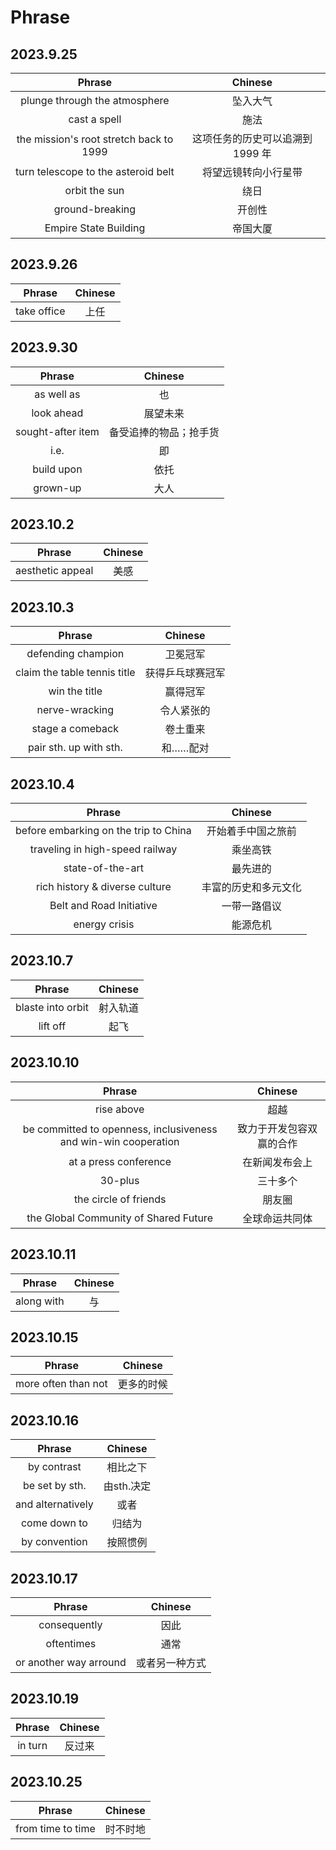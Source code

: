 # Phrase

## 2023.9.25

|Phrase|Chinese|
| :----: | :----: |
|plunge through the atmosphere | 坠入大气|
|cast a spell|施法|
|the mission's root stretch back to 1999|这项任务的历史可以追溯到 1999 年|
|turn telescope to the asteroid belt|将望远镜转向小行星带|
|orbit the sun|绕日|
|ground-breaking|开创性|
|Empire State Building|帝国大厦|


## 2023.9.26
|Phrase|Chinese|
| :----: | :----: |
|take office|上任|


## 2023.9.30
|Phrase|Chinese|
| :---: | :---: |
|as well as| 也|
|look ahead|展望未来|
|sought-after item|备受追捧的物品；抢手货|
|i.e.|即|
|build upon|依托|
|grown-up|大人|

## 2023.10.2
|Phrase|Chinese|
| :---: | :---: |
|aesthetic appeal|美感|

## 2023.10.3
|Phrase|Chinese|
| :---: | :---: |
|defending champion|卫冕冠军|
|claim the table tennis title|获得乒乓球赛冠军|
|win the title|赢得冠军|
|nerve-wracking|令人紧张的|
|stage a comeback|卷土重来|
|pair sth. up with sth.|和……配对|

## 2023.10.4
|Phrase|Chinese|
| :---: | :---: |
|before embarking on the trip to China|开始着手中国之旅前|
|traveling in high-speed railway|乘坐高铁|
|state-of-the-art|最先进的|
|rich history & diverse culture|丰富的历史和多元文化|
|Belt and Road Initiative|一带一路倡议|
|energy crisis|能源危机|

## 2023.10.7
|Phrase|Chinese|
| :---: | :---: |
|blaste into orbit|射入轨道|
|lift off|起飞|

## 2023.10.10
|Phrase|Chinese|
| :---: | :---: |
|rise above|超越|
|be committed to openness, inclusiveness and win-win cooperation|致力于开发包容双赢的合作|
|at a press conference|在新闻发布会上|
|30-plus|三十多个|
|the circle of friends|朋友圈|
|the Global Community of Shared Future|全球命运共同体|

## 2023.10.11
|Phrase|Chinese|
| :---: | :---: |
|along with|与|

## 2023.10.15
|Phrase|Chinese|
| :---: | :---: |
|more often than not|更多的时候|

## 2023.10.16
|Phrase|Chinese|
| :---: | :---: |
|by contrast|相比之下|
|be set by sth.|由sth.决定|
|and alternatively|或者|
|come down to|归结为|
|by convention|按照惯例|

## 2023.10.17
|Phrase|Chinese|
| :---: | :---: |
|consequently|因此|
|oftentimes|通常|
|or another way arround|或者另一种方式|

## 2023.10.19
|Phrase|Chinese|
| :---: | :---: |
|in turn |反过来|

## 2023.10.25
|Phrase|Chinese|
| :---: | :---: |
|from time to time|时不时地|